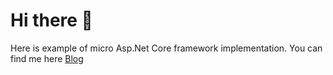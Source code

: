 # Hi there 👋

Here is example of micro Asp.Net Core framework implementation.
You can find me here [Blog](https://www.linkedin.com/in/abolfazl-kabiri-64a018108/)